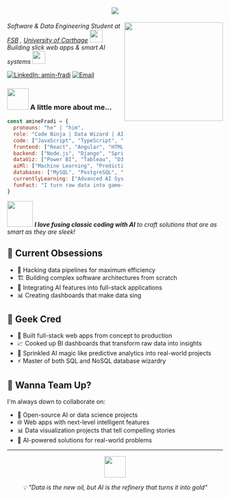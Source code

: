 <h1 align="center">
  <img src="https://readme-typing-svg.herokuapp.com/?lines=Hey!+👋+I'm+Mohamed+Amine+Fradi;Code+Ninja;+Data+Wizard;AI+Enthusiast&center=true&size=20">
</h1>

<img align='right' src="https://media.giphy.com/media/qgQUggAC3Pfv687qPC/giphy.gif" width="230">

<p><em>Software & Data Engineering Student at <a href="https://fsb.ucar.tn/">FSB</a> , <a href="https://ucar.rnu.tn/">University of Carthage</a> <img src="https://media.giphy.com/media/fYSnHlufseco8Fh93Z/giphy.gif" width="30"></br>Building slick web apps & smart AI systems <img src="https://media.giphy.com/media/WUlplcMpOCEmTGBtBW/giphy.gif" width="30"> 
</em></p>

[![LinkedIn: amin-fradi](https://img.shields.io/badge/-amin--fradi-blue?style=flat-square&logo=Linkedin&logoColor=white&link=https://linkedin.com/in/amin-fradi/)](https://linkedin.com/in/amin-fradi/)
[![Email](https://img.shields.io/badge/-mohamedamine.fradi@fsb.ucar.tn-red?style=flat-square&logo=gmail&logoColor=white&link=mailto:mohamedamine.fradi@fsb.ucar.tn)](mailto:mohamedamine.fradi@fsb.ucar.tn)

### <img src="https://media.giphy.com/media/VgCDAzcKvsR6OM0uWg/giphy.gif" width="50"> A little more about me...  

```javascript
const amineFradi = {
  pronouns: "he" | "him",
  role: "Code Ninja | Data Wizard | AI Enthusiast",
  code: ["JavaScript", "TypeScript", "Python", "Java", "SQL", "NoSQL"],
  frontend: ["React", "Angular", "HTML5", "CSS3"],
  backend: ["Node.js", "Django", "Spring Boot", "RESTful APIs"],
  dataViz: ["Power BI", "Tableau", "D3.js"],
  aiMl: ["Machine Learning", "Predictive Analytics", "Data Pipelines"],
  databases: ["MySQL", "PostgreSQL", "MongoDB", "Redis"],
  currentlyLearning: ["Advanced AI Systems", "Complex Software Architecture"],
  funFact: "I turn raw data into game-changing solutions ⚡"
}
```

<img src="https://media.giphy.com/media/LnQjpWaON8nhr21vNW/giphy.gif" width="60"> <em><b>I love fusing classic coding with AI</b> to craft solutions that are as smart as they are sleek!</em>

## 🧠 Current Obsessions
- 🔧 Hacking data pipelines for maximum efficiency
- 🏗️ Building complex software architectures from scratch
- 🤖 Integrating AI features into full-stack applications
- 📊 Creating dashboards that make data sing

## 💼 Geek Cred
- 🚀 Built full-stack web apps from concept to production
- 📈 Cooked up BI dashboards that transform raw data into insights
- 🧠 Sprinkled AI magic like predictive analytics into real-world projects
- ⚡ Master of both SQL and NoSQL database wizardry

## 🤝 Wanna Team Up?
I'm always down to collaborate on:
- 🔬 Open-source AI or data science projects
- 🌐 Web apps with next-level intelligent features
- 📊 Data visualization projects that tell compelling stories
- 🤖 AI-powered solutions for real-world problems



---
<div align="center">
  <img src="https://media.giphy.com/media/3oKIPnAiaMCws8nOsE/giphy.gif" width="50">
  <p><em>💡 "Data is the new oil, but AI is the refinery that turns it into gold"</em></p>
</div>
